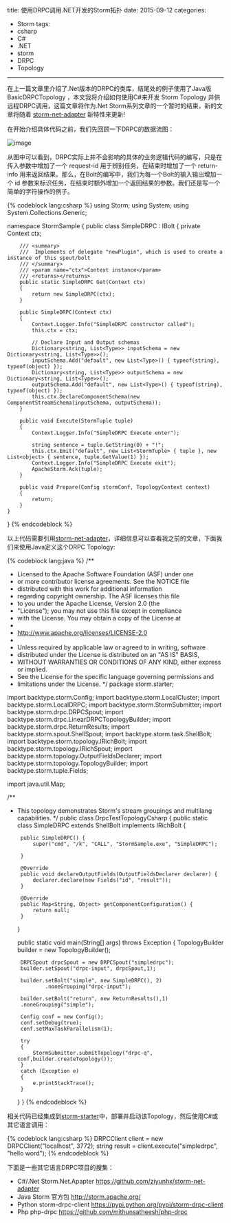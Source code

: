 title: 使用DRPC调用.NET开发的Storm拓扑
date: 2015-09-12
categories: 
- Storm
tags:
- csharp
- C#
- .NET
- storm
- DRPC
- Topology

---

 在上一篇文章里介绍了.Net版本的DRPC的类库，结尾处的例子使用了Java版 BasicDRPCTopology ，本文我将介绍如何使用C#来开发 Storm Topology 并供远程DRPC调用，这篇文章将作为.Net Storm系列文章的一个暂时的结束，新的文章将随着 [storm-net-adapter](https://github.com/ziyunhx/storm-net-adapter "storm-net-adapter") 新特性来更新!

<!--more-->
 在开始介绍具体代码之前，我们先回顾一下DRPC的数据流图：

 ![image](http://www.tnidea.com/media/image/drpc-workflow.png)

 从图中可以看到，DRPC实际上并不会影响的具体的业务逻辑代码的编写，只是在传入参数中增加了一个 request-id 用于辨别任务，在结束时增加了一个 return-info 用来返回结果。那么，在Bolt的编写中，我们为每一个Bolt的输入输出增加一个 id 参数来标识任务，在结束时额外增加一个返回结果的参数。我们还是写一个简单的字符操作的例子。

{% codeblock lang:csharp %}
using Storm;
using System;
using System.Collections.Generic;

namespace StormSample
{
    public class SimpleDRPC : IBolt
    {
        private Context ctx;

        /// <summary>
        ///  Implements of delegate "newPlugin", which is used to create a instance of this spout/bolt
        /// </summary>
        /// <param name="ctx">Context instance</param>
        /// <returns></returns>
        public static SimpleDRPC Get(Context ctx)
        {
            return new SimpleDRPC(ctx);
        }

        public SimpleDRPC(Context ctx)
        {
            Context.Logger.Info("SimpleDRPC constructor called");
            this.ctx = ctx;

            // Declare Input and Output schemas
            Dictionary<string, List<Type>> inputSchema = new Dictionary<string, List<Type>>();
            inputSchema.Add("default", new List<Type>() { typeof(string), typeof(object) });
            Dictionary<string, List<Type>> outputSchema = new Dictionary<string, List<Type>>();
            outputSchema.Add("default", new List<Type>() { typeof(string), typeof(object) });
            this.ctx.DeclareComponentSchema(new ComponentStreamSchema(inputSchema, outputSchema));
        }

        public void Execute(StormTuple tuple)
        {
            Context.Logger.Info("SimpleDRPC Execute enter");
            
            string sentence = tuple.GetString(0) + "!";
            this.ctx.Emit("default", new List<StormTuple> { tuple }, new List<object> { sentence, tuple.GetValue(1) });
            Context.Logger.Info("SimpleDRPC Execute exit");
            ApacheStorm.Ack(tuple);
        }

        public void Prepare(Config stormConf, TopologyContext context)
        {
            return;
        }
    }
}
{% endcodeblock %}

以上代码需要引用[storm-net-adapter](https://github.com/ziyunhx/storm-net-adapter "storm-net-adapter")，详细信息可以查看我之前的文章，下面我们来使用Java定义这个DRPC Topology:

{% codeblock lang:java %}
/**
 * Licensed to the Apache Software Foundation (ASF) under one
 * or more contributor license agreements.  See the NOTICE file
 * distributed with this work for additional information
 * regarding copyright ownership.  The ASF licenses this file
 * to you under the Apache License, Version 2.0 (the
 * "License"); you may not use this file except in compliance
 * with the License.  You may obtain a copy of the License at
 *
 * http://www.apache.org/licenses/LICENSE-2.0
 *
 * Unless required by applicable law or agreed to in writing, software
 * distributed under the License is distributed on an "AS IS" BASIS,
 * WITHOUT WARRANTIES OR CONDITIONS OF ANY KIND, either express or implied.
 * See the License for the specific language governing permissions and
 * limitations under the License.
 */
package storm.starter;

import backtype.storm.Config;
import backtype.storm.LocalCluster;
import backtype.storm.LocalDRPC;
import backtype.storm.StormSubmitter;
import backtype.storm.drpc.DRPCSpout;
import backtype.storm.drpc.LinearDRPCTopologyBuilder;
import backtype.storm.drpc.ReturnResults;
import backtype.storm.spout.ShellSpout;
import backtype.storm.task.ShellBolt;
import backtype.storm.topology.IRichBolt;
import backtype.storm.topology.IRichSpout;
import backtype.storm.topology.OutputFieldsDeclarer;
import backtype.storm.topology.TopologyBuilder;
import backtype.storm.tuple.Fields;

import java.util.Map;

/**
 * This topology demonstrates Storm's stream groupings and multilang capabilities.
 */
public class DrpcTestTopologyCsharp {
	public static class SimpleDRPC extends ShellBolt implements IRichBolt {

		public SimpleDRPC() {
			super("cmd", "/k", "CALL", "StormSample.exe", "SimpleDRPC");
			
		}

		@Override
		public void declareOutputFields(OutputFieldsDeclarer declarer) {
			declarer.declare(new Fields("id", "result"));
		}

		@Override
		public Map<String, Object> getComponentConfiguration() {
			return null;
		}
	}	
	
	public static void main(String[] args) throws Exception {
	  	TopologyBuilder builder = new TopologyBuilder();
		  
	  	DRPCSpout drpcSpout = new DRPCSpout("simpledrpc");
	    builder.setSpout("drpc-input", drpcSpout,1);

	    builder.setBolt("simple", new SimpleDRPC(), 2)
	    		.noneGrouping("drpc-input");
	    
	    builder.setBolt("return", new ReturnResults(),1)
		.noneGrouping("simple");

	    Config conf = new Config();
	    conf.setDebug(true);
	    conf.setMaxTaskParallelism(1);
	    
	    try
	    {
	    	StormSubmitter.submitTopology("drpc-q", conf,builder.createTopology());
	    }
	    catch (Exception e)
	    {
	    	e.printStackTrace();
	    }
	}
}
{% endcodeblock %}

 相关代码已经集成到[storm-starter](https://github.com/ziyunhx/storm-net-adapter/tree/master/storm-starter)中，部署并启动该Topology，然后使用C#或其它语言调用：

{% codeblock lang:csharp %}
DRPCClient client = new DRPCClient("localhost", 3772);
string result = client.execute("simpledrpc", "hello word");
{% endcodeblock %}

 下面是一些其它语言DRPC项目的搜集：

 - C#/.Net	Storm.Net.Apapter https://github.com/ziyunhx/storm-net-adapter
 - Java	Storm 官方包 http://storm.apache.org/
 - Python	storm-drpc-client https://pypi.python.org/pypi/storm-drpc-client
 - Php	php-drpc https://github.com/mithunsatheesh/php-drpc